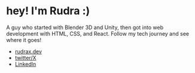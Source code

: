 # hey! I'm Rudra :)

A guy who started with Blender 3D and Unity, then got into web development with HTML, CSS, and React.
Follow my tech journey and see where it goes!

- [rudrax.dev](https://rudrax.dev)
- [twitter/X](https://x.com/rudraa1919)
- [LinkedIn](https://www.linkedin.com/in/rudra-sharma-326014309/)
